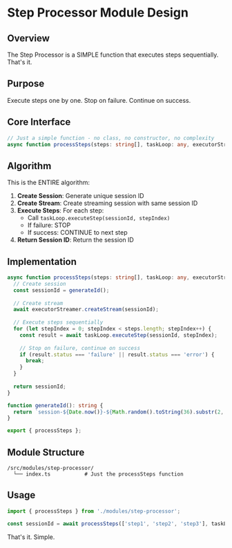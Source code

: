 # Step Processor Module Design

## Overview

The Step Processor is a SIMPLE function that executes steps sequentially. That's it.

## Purpose

Execute steps one by one. Stop on failure. Continue on success.

## Core Interface

```typescript
// Just a simple function - no class, no constructor, no complexity
async function processSteps(steps: string[], taskLoop: any, executorStreamer: any): Promise<string>
```

## Algorithm

This is the ENTIRE algorithm:

1. **Create Session**: Generate unique session ID
2. **Create Stream**: Create streaming session with same session ID  
3. **Execute Steps**: For each step:
   - Call `taskLoop.executeStep(sessionId, stepIndex)`
   - If failure: STOP
   - If success: CONTINUE to next step
4. **Return Session ID**: Return the session ID

## Implementation

```typescript
async function processSteps(steps: string[], taskLoop: any, executorStreamer: any): Promise<string> {
  // Create session
  const sessionId = generateId();
  
  // Create stream
  await executorStreamer.createStream(sessionId);
  
  // Execute steps sequentially
  for (let stepIndex = 0; stepIndex < steps.length; stepIndex++) {
    const result = await taskLoop.executeStep(sessionId, stepIndex);
    
    // Stop on failure, continue on success
    if (result.status === 'failure' || result.status === 'error') {
      break;
    }
  }
  
  return sessionId;
}

function generateId(): string {
  return `session-${Date.now()}-${Math.random().toString(36).substr(2, 9)}`;
}

export { processSteps };
```

## Module Structure

```
/src/modules/step-processor/
  └── index.ts           # Just the processSteps function
```

## Usage

```typescript
import { processSteps } from './modules/step-processor';

const sessionId = await processSteps(['step1', 'step2', 'step3'], taskLoop, executorStreamer);
```

That's it. Simple.
